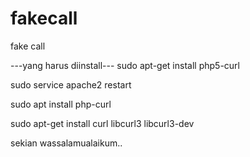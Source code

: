 # fakecall
fake call

---yang harus diinstall---
sudo apt-get install php5-curl

sudo service apache2 restart

sudo apt install php-curl

sudo apt-get install curl libcurl3 libcurl3-dev

sekian wassalamualaikum..
